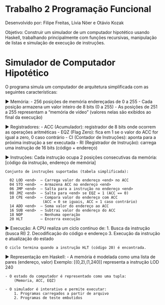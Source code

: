 # Trabalho 2 Programação Funcional

Desenvolvido por: Filipe Freitas, Lívia Nöer e Otávio Kozak

Objetivo:
Construir um simulador de um computador hipotético usando Haskell, trabalhando principalmente com funções recursivas, manipulação de listas e simulação de execução de instruções.


  Simulador de Computador Hipotético 
 ============================================================

  O programa simula um computador de arquitetura simplificada com as seguintes características:

  ▶ Memória:
    - 256 posições de memória endereçadas de 0 a 255
    - Cada posição armazena um valor inteiro de 8 bits (0 a 255)
    - As posições de 251 a 255 representam a “memória de vídeo”
      (valores nelas são exibidos ao final da execução)

  ▶ Registradores:
    - ACC (Acumulador): registrador de 8 bits onde ocorrem as operações aritméticas
    - EQZ (Flag Zero): fica em 1 se o valor do ACC for igual a zero, 0 caso contrário
    - CI (Contador de Instruções): aponta para a próxima instrução a ser executada
    - RI (Registrador de Instrução): carrega uma instrução de 16 bits (código + endereço)

  ▶ Instruções:
    Cada instrução ocupa 2 posições consecutivas da memória:
      [código da instrução, endereço de memória]

    Conjunto de instruções suportadas (tabela simplificada):

      02 LOD <end>  — Carrega valor do endereço <end> no ACC
      04 STO <end>  — Armazena ACC no endereço <end>
      06 JMP <end>  — Salta para a instrução no endereço <end>
      08 JMZ <end>  — Salta para <end> se EQZ = 1 (ACC == 0)
      10 CPE <end>  — Compara valor do endereço com ACC
                     (ACC = 0 se iguais, ACC = 1 caso contrário)
      14 ADD <end>  — Soma valor do endereço ao ACC
      16 SUB <end>  — Subtrai valor do endereço do ACC
      18 NOP        — Nenhuma operação
      20 HLT        — Encerra execução

  ▶ Execução:
    A CPU realiza um ciclo contínuo de:
      1. Busca da instrução (busca RI)
      2. Decodificação do código e endereço
      3. Execução da instrução e atualização do estado

    O ciclo termina quando a instrução HLT (código 20) é encontrada.

  ▶ Representação em Haskell:
    - A memória é modelada como uma lista de pares (endereço, valor)
      Exemplo: [(0,2),(1,240)] representa a instrução LOD 240

    - O estado do computador é representado como uma tupla:
        (Memoria, ACC, EQZ)

    - O simulador é interativo e permite executar:
        1. Programas carregados a partir de arquivo
        2. Programas de teste embutidos




